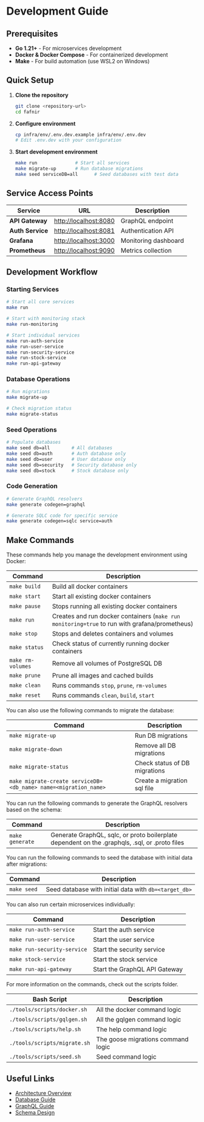 # Development Guide

## Prerequisites
- **Go 1.21+** - For microservices development
- **Docker & Docker Compose** - For containerized development
- **Make** - For build automation (use WSL2 on Windows)

## Quick Setup

1. **Clone the repository**
   ```bash
   git clone <repository-url>
   cd fafnir
   ```

2. **Configure environment**
   ```bash
   cp infra/env/.env.dev.example infra/env/.env.dev
   # Edit .env.dev with your configuration
   ```

3. **Start development environment**
   ```bash
   make run              # Start all services
   make migrate-up       # Run database migrations
   make seed serviceDB=all      # Seed databases with test data
   ```

## Service Access Points

| Service          | URL                                            | Description          |
|------------------|------------------------------------------------|----------------------|
| **API Gateway**  | [http://localhost:8080](http://localhost:8080) | GraphQL endpoint     |
| **Auth Service** | [http://localhost:8081](http://localhost:8081) | Authentication API   |
| **Grafana**      | [http://localhost:3000](http://localhost:3000) | Monitoring dashboard |
| **Prometheus**   | [http://localhost:9090](http://localhost:9090) | Metrics collection   |

## Development Workflow

### Starting Services
```bash
# Start all core services
make run

# Start with monitoring stack
make run-monitoring

# Start individual services
make run-auth-service
make run-user-service
make run-security-service
make run-stock-service
make run-api-gateway
```

### Database Operations
```bash
# Run migrations
make migrate-up

# Check migration status
make migrate-status
```

### Seed Operations
```bash
# Populate databases
make seed db=all        # All databases
make seed db=auth       # Auth database only
make seed db=user       # User database only
make seed db=security   # Security database only
make seed db=stock      # Stock database only
```


### Code Generation
```bash
# Generate GraphQL resolvers
make generate codegen=graphql

# Generate SQLC code for specific service
make generate codegen=sqlc service=auth
```

## Make Commands

These commands help you manage the development environment using Docker:

| Command           | Description                                                                                   |
|-------------------|-----------------------------------------------------------------------------------------------|
| `make build`      | Build all docker containers                                                                   |
| `make start`      | Start all existing docker containers                                                          |
| `make pause`      | Stops running all existing docker containers                                                  |
| `make run`        | Creates and run docker containers (`make run monitoring=true` to run with grafana/prometheus) |
| `make stop`       | Stops and deletes containers and volumes                                                      |
| `make status`     | Check status of currently running docker containers                                           |
| `make rm-volumes` | Remove all volumes of PostgreSQL DB                                                           |
| `make prune`      | Prune all images and cached builds                                                            |
| `make clean`      | Runs commands `stop`, `prune`, `rm-volumes`                                                   |
| `make reset`      | Runs commands `clean`, `build`, `start`                                                       |

You can also use the following commands to migrate the database:

| Command                                                          | Description                   |
|------------------------------------------------------------------|-------------------------------|
| `make migrate-up`                                                | Run DB migrations             |
| `make migrate-down`                                              | Remove all DB migrations      |
| `make migrate-status`                                            | Check status of DB migrations |
| `make migrate-create serviceDB=<db_name> name=<migration_name> ` | Create a migration sql file   |

You can run the following commands to generate the GraphQL resolvers based on the schema:

| Command         | Description                                                                                    |
|-----------------|------------------------------------------------------------------------------------------------|
| `make generate` | Generate GraphQL, sqlc, or proto boilerplate dependent on the .graphqls, .sql, or .proto files |

You can run the following commands to seed the database with initial data after migrations:

| Command     | Description                                           |
|-------------|-------------------------------------------------------|
| `make seed` | Seed database with initial data with `db=<target_db>` |

You can also run certain microservices individually:

| Command                     | Description                   |
|-----------------------------|-------------------------------|
| `make run-auth-service`     | Start the auth service        |
| `make run-user-service`     | Start the user service        |
| `make run-security-service` | Start the security service    |
| `make stock-service`        | Start the stock service       |
| `make run-api-gateway`      | Start the GraphQL API Gateway |

For more information on the commands, check out the scripts folder.

| Bash Script                  | Description                        |
|------------------------------|------------------------------------|
| `./tools/scripts/docker.sh`  | All the docker command logic       |
| `./tools/scripts/gqlgen.sh`  | All the gqlgen command logic       |
| `./tools/scripts/help.sh`    | The help command logic             |
| `./tools/scripts/migrate.sh` | The goose migrations command logic |
| `./tools/scripts/seed.sh`    | Seed command logic                 |


## Useful Links
- [Architecture Overview](architecture.md)
- [Database Guide](database.md)
- [GraphQL Guide](graphql.md)
- [Schema Design](schema.md)